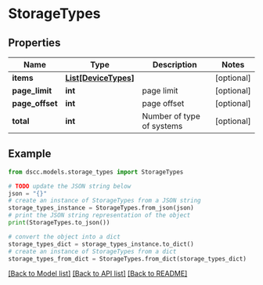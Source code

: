 # StorageTypes


## Properties

Name | Type | Description | Notes
------------ | ------------- | ------------- | -------------
**items** | [**List[DeviceTypes]**](DeviceTypes.md) |  | [optional] 
**page_limit** | **int** | page limit | [optional] 
**page_offset** | **int** | page offset | [optional] 
**total** | **int** | Number of type of systems | [optional] 

## Example

```python
from dscc.models.storage_types import StorageTypes

# TODO update the JSON string below
json = "{}"
# create an instance of StorageTypes from a JSON string
storage_types_instance = StorageTypes.from_json(json)
# print the JSON string representation of the object
print(StorageTypes.to_json())

# convert the object into a dict
storage_types_dict = storage_types_instance.to_dict()
# create an instance of StorageTypes from a dict
storage_types_from_dict = StorageTypes.from_dict(storage_types_dict)
```
[[Back to Model list]](../README.md#documentation-for-models) [[Back to API list]](../README.md#documentation-for-api-endpoints) [[Back to README]](../README.md)


